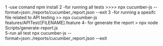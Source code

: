 1 -use comand npm install
2 -for running all tests >>>> npx cucumber-js --format=json:./reports/cucumber_report.json --exit
3 -for running a spesifc file related to API testing >> npx cucumber-js features/APITest/[FILENAME].feature
4- for generate the report > npx node Scripts/generate-report.js  
5-run all test npx cucumber-js --format=json:./reports/cucumber_report.json --exit
